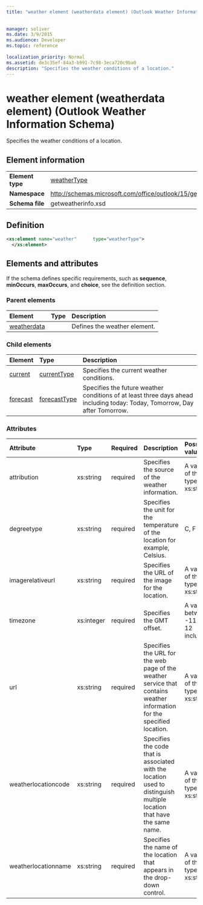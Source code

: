 ```yaml
---
title: "weather element (weatherdata element) (Outlook Weather Information Schema)"
 
 
manager: soliver
ms.date: 3/9/2015
ms.audience: Developer
ms.topic: reference
 
localization_priority: Normal
ms.assetid: de3c35ef-84a3-b991-7c98-3eca720c9ba0
description: "Specifies the weather conditions of a location."
---
```


# weather element (weatherdata element) (Outlook Weather Information Schema)

Specifies the weather conditions of a location.
  
## Element information

|||
|:-----|:-----|
|**Element type** <br/> |[weatherType](weathertype-complextype-outlook-weather-information-schema.md) <br/> |
|**Namespace** <br/> |http://schemas.microsoft.com/office/outlook/15/getweatherinfo.xsd  <br/> |
|**Schema file** <br/> |getweatherinfo.xsd  <br/> |
   
## Definition

```XML
<xs:element name="weather"      type="weatherType">
  </xs:element>  

```

## Elements and attributes

If the schema defines specific requirements, such as **sequence**, **minOccurs**, **maxOccurs**, and **choice**, see the definition section. 
  
### Parent elements

|**Element**|**Type**|**Description**|
|:-----|:-----|:-----|
|[weatherdata](weatherdata-element-outlook-weather-information-schema.md) <br/> ||Defines the weather element.  <br/> |
   
### Child elements

|**Element**|**Type**|**Description**|
|:-----|:-----|:-----|
|[current](current-element-weathertype-complextypeoutlook-weather-information-schema.md) <br/> |[currentType](currenttype-complextype-outlook-weather-information-schema.md) <br/> |Specifies the current weather conditions.  <br/> |
|[forecast](forecast-element-weathertype-complextypeoutlook-weather-information-schema.md) <br/> |[forecastType](forecasttype-complextype-outlook-weather-information-schema.md) <br/> |Specifies the future weather conditions of at least three days ahead including today: Today, Tomorrow, Day after Tomorrow.  <br/> |
   
### Attributes

|**Attribute**|**Type**|**Required**|**Description**|**Possible values**|
|:-----|:-----|:-----|:-----|:-----|
|attribution  <br/> |xs:string  <br/> |required  <br/> |Specifies the source of the weather information.  <br/> |A value of the type xs:string  <br/> |
|degreetype  <br/> |xs:string  <br/> |required  <br/> |Specifies the unit for the temperature of the location for example, Celsius.  <br/> |C, F  <br/> |
|imagerelativeurl  <br/> |xs:string  <br/> |required  <br/> |Specifies the URL of the image for the location.  <br/> |A value of the type xs:string  <br/> |
|timezone  <br/> |xs:integer  <br/> |required  <br/> |Specifies the GMT offset.  <br/> |A value between -11 and 12 inclusive  <br/> |
|url  <br/> |xs:string  <br/> |required  <br/> |Specifies the URL for the web page of the weather service that contains weather information for the specified location.  <br/> |A value of the type xs:string  <br/> |
|weatherlocationcode  <br/> |xs:string  <br/> |required  <br/> |Specifies the code that is associated with the location used to distinguish multiple location that have the same name.  <br/> |A value of the type xs:string  <br/> |
|weatherlocationname  <br/> |xs:string  <br/> |required  <br/> |Specifies the name of the location that appears in the drop-down control.  <br/> |A value of the type xs:string  <br/> |
   

